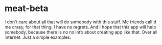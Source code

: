 # meat-beta
I don't care about all that will do somebody with this stuff. Me friends call'd me crasу, for that thing. 
I have no regrets.
And I hope that this app will help somebody, because there is no no info about creating app like that.
Over all internet. Just a simple examples.
